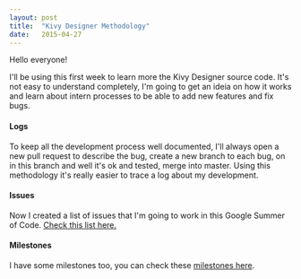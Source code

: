 ```yaml
---
layout: post
title:  "Kivy Designer Methodology"
date:   2015-04-27
---
```


Hello everyone!

I'll be using this first week to learn more the Kivy Designer source code. It's not easy to understand completely, I'm going to get an ideia on how it works and learn about intern processes to be able to add new features and fix bugs. 


#### Logs
To keep all the development process well documented, I'll always open a new pull request to describe the bug, create a new branch to each bug, on in this branch and well it's ok and tested, merge into master. Using this methodology it's really easier to trace a log about my development.

#### Issues

Now I created a list of issues that I'm going to work in this Google Summer of Code. [Check this list here.](https://github.com/aron-bordin/kivy-designer/issues)

#### Milestones

I have some milestones too, you can check these [milestones here](https://github.com/aron-bordin/kivy-designer/milestones).